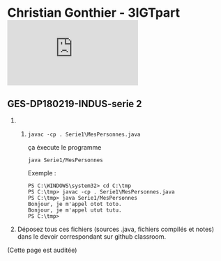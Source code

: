 # **Christian Gonthier - 3IGTpart**![](http://bgg.kicks-ass.org/trackacces/parimage.php?image=hearc-long-detoure.png&cours=GES-DP180219-INDUS-serie-2)

## GES-DP180219-INDUS-serie 2

1. ​

   1. ```
      javac -cp . Serie1\MesPersonnes.java
      ```

      ça éxecute le programme

      ```
      java Serie1/MesPersonnes
      ```

      Exemple :

      ```
      PS C:\WINDOWS\system32> cd C:\tmp
      PS C:\tmp> javac -cp . Serie1\MesPersonnes.java
      PS C:\tmp> java Serie1/MesPersonnes
      Bonjour, je m'appel otot toto.
      Bonjour, je m'appel utut tutu.
      PS C:\tmp>
      ```

4. Déposez tous ces fichiers (sources .java, fichiers compilés et notes) dans le devoir correspondant sur github classroom.

(Cette page est auditée)